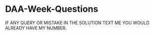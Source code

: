 # DAA-Week-Questions

IF ANY QUERY OR MISTAKE IN THE SOLUTION
TEXT ME YOU WOULD ALREADY HAVE MY NUMBER.
